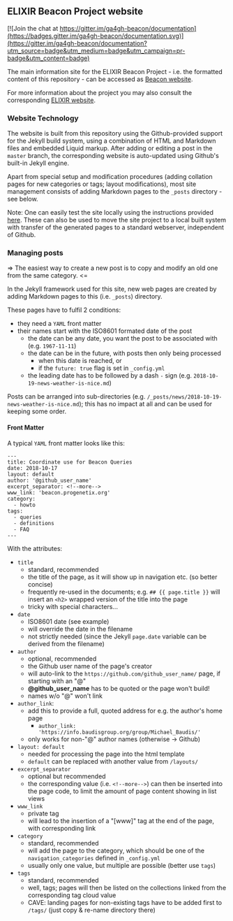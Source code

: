 ## ELIXIR Beacon Project website

[![Join the chat at https://gitter.im/ga4gh-beacon/documentation](https://badges.gitter.im/ga4gh-beacon/documentation.svg)](https://gitter.im/ga4gh-beacon/documentation?utm_source=badge&utm_medium=badge&utm_campaign=pr-badge&utm_content=badge)

The main information site for the ELIXIR Beacon Project - i.e. the formatted content of this repository - can be accessed as [Beacon website](http://beacon-project.io/).

For more information about the project you may also consult the corresponding [ELIXIR website](https://www.elixir-europe.org/about-us/implementation-studies/beacons).

### Website Technology

The website is built from this repository using the Github-provided support for the Jekyll build system, using a combination of HTML and Markdown files and embedded Liquid markup. After adding or editing a post in the `master` branch, the corresponding website is auto-updated using Github's built-in Jekyll engine.

Apart from special setup and modification procedures (adding collation pages for new categories or tags; layout modifications), most site management consists of adding Markdown pages to the `_posts` directory - see below.

Note: One can easily test the site locally using the instructions provided [here](https://info.baudisgroup.org/howto/jekyllinstructions/). These can also be used to move the site project to a local built system with transfer of the generated pages to a standard webserver, independent of Github.

### Managing posts

=> The easiest way to create a new post is to copy and modify an old one from the same category. <=

In the Jekyll framework used for this site, new web pages are created by adding Markdown pages to this (i.e. `_posts`) directory.

These pages have to fulfil 2 conditions:

* they need a `YAML` front matter
* their names start with the ISO8601 formated date of the post
  * the date can be any date, you want the post to be associated with (e.g. `1967-11-11`)
  * the date can be in the future, with posts then only being processed
    * when this date is reached, or
    * if the `future: true` flag is set in `_config.yml`
  * the leading date has to be followed by a dash `-` sign (e.g. `2018-10-19-news-weather-is-nice.md`)

Posts can be arranged into sub-directories (e.g. `/_posts/news/2018-10-19-news-weather-is-nice.md`); this has no impact at all and can be used for keeping some order.

#### Front Matter

A typical `YAML` front matter looks like this:

```
---
title: Coordinate use for Beacon Queries
date: 2018-10-17
layout: default
author: '@github_user_name'
excerpt_separator: <!--more-->
www_link: 'beacon.progenetix.org'
category:
  - howto
tags:
  - queries
  - definitions
  - FAQ
---
```

With the attributes:

* `title`
  * standard, recommended
  * the title of the page, as it will show up in navigation etc. (so better concise)
  * frequently re-used in the documents; e.g. `## {{ page.title }}` will insert an `<h2>` wrapped version of the title into the page
  * tricky with special characters...
* `date`
  * ISO8601 date (see example)
  * will override the date in the filename
  * not strictly needed (since the Jekyll `page.date` variable can be derived from the filename)
* `author`
  - optional, recommended
  - the Github user name of the page's creator
  - will auto-link to the `https://github.com/github_user_name/` page, if starting with an "@"
  - __@github_user_name__ has to be quoted or the page won't build!
  - names w/o "@" won't link
* `author_link`:
  - add this to provide a full, quoted address for e.g. the author's home page
    * `author_link: 'https://info.baudisgroup.org/group/Michael_Baudis/'`
  - only works for non-"@" author names (otherwise -> Github)
* `layout: default`
  * needed for processing the page into the html template
  * `default` can be replaced with another value from `/layouts/`
* `excerpt_separator`
  * optional but recommended
  * the corresponding value (i.e. `<!--more-->`) can then be inserted into the page code, to limit the amount of page content showing in list views
* `www_link`
  * private tag
  * will lead to the insertion of a "[www]" tag at the end of the page, with corresponding link
* `category`
  * standard, recommended
  * will add the page to the category, which should be one of the `navigation_categories` defined in `_config.yml`
  * usually only one value, but multiple are possible (better use `tags`)
* `tags`
  * standard, recommended
  * well, tags; pages will then be listed on the collections linked from the corresponding tag cloud value
  * CAVE: landing pages for non-existing tags have to be added first to `/tags/` (just copy & re-name directory there)
